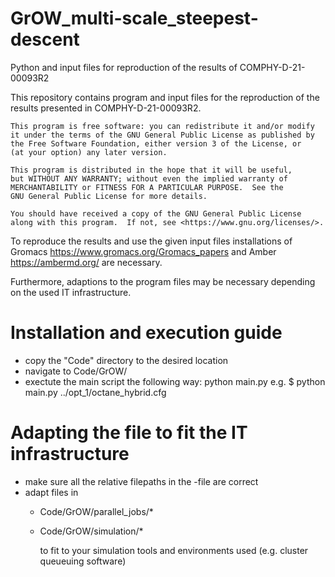 # GrOW_multi-scale_steepest-descent
Python and input files for reproduction of the results of COMPHY-D-21-00093R2

This repository contains program and input files for the reproduction of the results presented in COMPHY-D-21-00093R2.

    This program is free software: you can redistribute it and/or modify
    it under the terms of the GNU General Public License as published by
    the Free Software Foundation, either version 3 of the License, or
    (at your option) any later version.

    This program is distributed in the hope that it will be useful,
    but WITHOUT ANY WARRANTY; without even the implied warranty of
    MERCHANTABILITY or FITNESS FOR A PARTICULAR PURPOSE.  See the
    GNU General Public License for more details.

    You should have received a copy of the GNU General Public License
    along with this program.  If not, see <https://www.gnu.org/licenses/>.
    

To reproduce the results and use the given input files installations of Gromacs <https://www.gromacs.org/Gromacs_papers> and Amber <https://ambermd.org/> are necessary.

Furthermore, adaptions to the program files may be necessary depending on the used IT infrastructure. 


# Installation and execution guide

- copy the "Code" directory to the desired location
- navigate to Code/GrOW/
- exectute the main script the following way:
    python main.py
    e.g.
    $ python main.py ../opt_1/octane_hybrid.cfg

    
    
# Adapting the file to fit the IT infrastructure
    
- make sure all the relative filepaths in the -file are correct
- adapt files in
    - Code/GrOW/parallel_jobs/*
    - Code/GrOW/simulation/*
      
      to fit to your simulation tools and environments used (e.g. cluster queueuing software)
